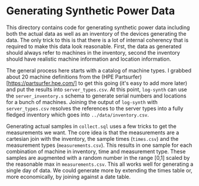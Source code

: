 # Generating Synthetic Power Data 

This directory contains code for generating synthetic power data including both the actual data as well as an inventory of the devices generating the data. The only trick to this is that there is a lot of internal coherency that is required to make this data look reasonable. First, the data as generated should always refer to machines in the inventory, second the inventory should have realistic machine information and location information.

The general process here starts with a catalog of machine types. I grabbed about 20 machine definitions from the (HPE Partsurfer)[https://partsurfer.hpe.com/] to get this going (it's easy to add more later) and put the results into `server_types.csv`. At this point, `log-synth` can use the `server_inventory.s` schema to generate serial numbers and locations for a bunch of machines. Joining the output of `log-synth` with `server_types.csv` resolves the references to the server types into a fully fledged inventory which goes into `../data/inventory.csv`.

Generating actual samples in `collect.sql` uses a few tricks to get the measurements we want. The core idea is that the measurements are a cartesian join with the inventory, the sample times (`times.csv`) and the measurement types (`measurements.csv`). This results in one sample for each combination of machine in inventory, time and measurement type. These samples are augmented with a random number in the range [0,1] scaled by the reasonable max in `measurements.csv`. This all works well for generating a single day of data. We could generate more by extending the times table or, more economically, by joining against a date table.